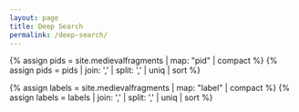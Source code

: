 ```yaml
---
layout: page
title: Deep Search
permalink: /deep-search/
---
```


  <script src="{{site.baseurl}}/assets/javascript/custom-search.js"></script>
  <link rel="stylesheet" type="text/css" href="{{site.baseurl}}/assets/custom-search.css">
  <div id="spinner"><i class="fa fa-spinner fa-spin"></i></div>
  <script src="{{site.baseurl}}/javascript/index.js"></script>

{% assign pids = site.medievalfragments | map: "pid" | compact %}
{% assign pids = pids | join: ','  | split: ','  | uniq | sort %}

{% assign labels = site.medievalfragments | map: "label" | compact %}
{% assign labels = labels | join: ','  | split: ','  | uniq | sort %}
 
<form role="search">
<div class="search-control" style="display:none;">
    <input type="search" id="id-search" name="query"
           placeholder="Keyword Search"
           aria-label="Search people using keyword">
    <input type="search" id="id-search" name="id"
           placeholder="Search ID"
           aria-label="Search people using id">
    <select id="pidselect" name="pid"
      aria-label="Dropdown for pid">
        <option value="">All titles</option>
        {% for pids in pids %}
          {% if pids != '' %}
          <option value="{{pids}}">{{pid}}</option>
          {% endif %}
        {% endfor %}
    </select>
    <select multiple="multiple" size="10" id="occupationSelect" name="occupation"
      aria-label="label search">
      <optgroup label="Titles">
        {% for label in labels %}
          {% if labels != '' %}
          <option value="{{labels}}">{{label}}</option>
          {% endif %}
        {% endfor %}
      </optgroup>
    </select>
    <button class="custom_button" style="float: right;">Search</button>
</div>
</form>
<script>
window.addEventListener("load", function(){
    loadsearchtemplate();
    $('#spinner').hide();
});
</script>
